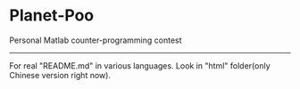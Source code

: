 # Planet-Poo
Personal Matlab counter-programming contest

----------

For real "README.md" in various languages. Look in "html" folder(only Chinese version right now).
